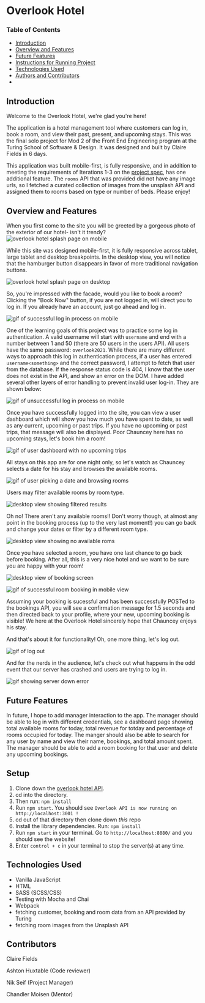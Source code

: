# Overlook Hotel

### Table of Contents
- [Introduction](##introduction)
- [Overview and Features](##overview-and-features)
- [Future Features](##future-features)
- [Instructions for Running Project](##setup)
- [Technologies Used](##technologies-used)
- [Authors and Contributors](##contributors)
- 
## Introduction

Welcome to the Overlook Hotel, we're glad you're here!

The application is a hotel management tool where customers can log in, book a room, and view their past, present, and upcoming stays.  This was the final solo project for Mod 2 of the Front End Engineering program at the Turing School of Software & Design. It was designed and built by Claire Fields in 6 days. 

This application was built mobile-first, is fully responsive, and in addition to meeting the requirements of Iterations 1-3 on the [project spec](https://frontend.turing.edu/projects/overlook.html), has one additional feature.  The `rooms` API that was provided did not have any image urls, so I fetched a curated collection of images from the unsplash API and assigned them to rooms based on type or number of beds. Please enjoy!


## Overview and Features


When you first come to the site you will be greeted by a gorgeous photo of the exterior of our hotel- isn't it trendy?
![overlook hotel splash page on mobile](https://imgur.com/cZxEpLp.jpg)


While this site was designed mobile-first, it is fully responsive across tablet, large tablet and desktop breakpoints. In the desktop view, you will notice that the hamburger button disappears in favor of more traditional navigation buttons.

![overlook hotel splash page on desktop](https://imgur.com/1tJY8Pt.jpg)


So, you're impressed with the facade, would you like to book a room? Clicking the "Book Now" button, if you are not logged in, will direct you to log in. If you already have an account, just go ahead and log in.

![gif of successful log in process on mobile](https://media.giphy.com/media/iEyZG0pqFSakXaHHNw/giphy.gif)


One of the learning goals of this project was to practice some log in authentication. A valid username will start with `username` and end with a number between 1 and 50 (there are 50 users in the users API). All users have the same password: `overlook2021`.  While there are many different ways to approach this log in authentication process, if a user has entered `username<something>` and the correct password, I attempt to fetch that user from the database. If the response status code is 404, I know that the user does not exist in the API, and show an error on the DOM. I have added several other layers of error handling to prevent invalid user log-in. They are shown below:

![gif of unsuccessful log in process on mobile](https://media.giphy.com/media/6akIRKwhHoNDh5yt0U/giphy.gif)


Once you have successfully logged into the site, you can view a user dashboard which will show you how much you have spent to date, as well as any current, upcoming or past trips. If you have no upcoming or past trips, that message will also be displayed. Poor Chauncey here has no upcoming stays, let's book him a room!

![gif of user dashboard with no upcoming trips](https://media.giphy.com/media/Kwa4jnRLVh8KRsFb7s/giphy.gif)


All stays on this app are for one night only, so let's watch as Chauncey selects a date for his stay and browses the available rooms.

![gif of user picking a date and browsing rooms](https://media.giphy.com/media/LnM5gS7apUiCI97MnX/giphy.gif)

Users may filter available rooms by room type.

![desktop view showing filtered results](https://imgur.com/ueyK24x.jpg)

Oh no! There aren't any available rooms!! Don't worry though, at almost any point in the booking process (up to the very last moment!) you can go back and change your dates or filter by a different room type. 

![desktop view showing no available roms](https://imgur.com/OzNcLYr.jpg)

Once you have selected a room, you have one last chance to go back before booking. After all, this is a very nice hotel and we want to be sure you are happy with your room!

![desktop view of booking screen](https://imgur.com/iNlafJ0.jpg)


![gif of successful room booking in mobile view](https://media.giphy.com/media/8VZEJTsaXPel5GD0xX/giphy.gif)


Assuming your booking is sucessful and has been successfully POSTed to the bookings API, you will see a confirmation message for 1.5 seconds and then directed back to your profile, where your new, upcoming booking is visible! We here at the Overlook Hotel sincerely hope that Chauncey enjoys his stay.


And that's about it for functionality! Oh, one more thing, let's log out.

![gif of log out](https://media.giphy.com/media/FwrSc3ndAUjxYmobmZ/giphy.gif)


And for the nerds in the audience, let's check out what happens in the odd event that our server has crashed and users are trying to log in.

![gif showing server down error](https://media.giphy.com/media/1B8i0LowL7scEbhL8W/giphy.gif)



## Future Features

In future, I hope to add manager interaction to the app. The manager should be able to log in with different credentials, see a dashboard page showing total available rooms for today, total revenue for totday and percentage of rooms occupied for today. The manger should also be able to search for any user by name and view their name, bookings, and total amount spent. The manager should be able to add a room booking for that user and delete any upcoming bookings.


## Setup

1. Clone down the [overlook hotel API](https://github.com/turingschool-examples/overlook-api).
2. cd into the directory. 
3. Then run: `npm install`
4. Run `npm start`. You should see `Overlook API is now running on http://localhost:3001 !`
6. cd out of that directory then clone down *this* repo
7. Install the library dependencies. Run: `npm install`
8. Run `npm start` in your terminal. Go to `http://localhost:8080/` and you should see the website!
9. Enter `control + c` in your terminal to stop the server(s) at any time.


## Technologies Used

- Vanilla JavaScript
- HTML
- SASS (SCSS/CSS)
- Testing with Mocha and Chai
- Webpack
- fetching customer, booking and room data from an API provided by Turing
- fetching room images from the Unsplash API


## Contributors

Claire Fields

Ashton Huxtable (Code reviewer)

Nik Seif (Project Manager)

Chandler Moisen (Mentor)
